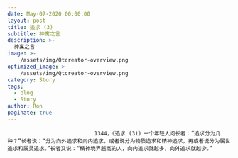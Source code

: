 ```yaml
---
date: May-07-2020 00:00:00
layout: post
title: 追求 (3)
subtitle: 神寓之言
description: >-
  神寓之言
image: >-
    /assets/img/Qtcreator-overview.png
optimized_image: >-
    /assets/img/Qtcreator-overview.png
category: Story
tags:
  - blog
  - Story
author: Ron
paginate: true
---
```


							　　1344，《追求 (3)》一个年轻人问长者：“追求分为几种？”长者说：“分为向外追求和向内追求，或者说分为物质追求和精神追求，再或者说分为属世追求和属灵追求。”长者又说：“精神境界越高的人，向内追求就越多，向外追求就越少。”
							
							
						